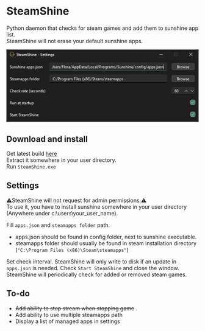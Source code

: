 # SteamShine

Python daemon that checks for steam games and add them to sunshine app list.  
SteamShine will not erase your default sunshine apps.

![image](assets/screenshot.png)

## Download and install

Get latest build [here](https://github.com/Odizinne/SteamShine/releases/latest)  
Extract it somewhere in your user directory.  
Run `SteamShine.exe`

## Settings

⚠️SteamShine will not request for admin permissions.⚠️  
To use it, you have to install sunshine somewhere in your user directory (Anywhere under c:\users\your_user_name).

Fill `apps.json` and `steamapps folder` path.

- apps.json should be found in config folder, next to sunshine executable.  
- steamapps folder should usually be found in steam installation directory (`"C:\Program Files (x86)\Steam\steamapps"`)

Set check interval. SteamShine will only write to disk if an update in `apps.json` is needed.
Check `Start SteamShine` and close the window. SteamShine will periodically check for added or removed steam games.

## To-do
- ~~Add ability to stop stream when stopping game~~
- Add ability to use multiple steamapps path
- Display a list of managed apps in settings